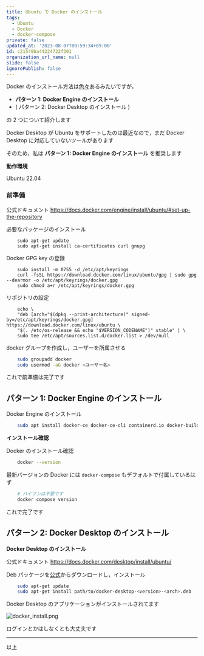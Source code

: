 ```yaml
---
title: Ubuntu で Docker のインストール
tags:
  - Ubuntu
  - Docker
  - docker-compose
private: false
updated_at: '2023-08-07T00:59:34+09:00'
id: c21549ba44224722f301
organization_url_name: null
slide: false
ignorePublish: false
---
```

Docker のインストール方法は[色々](https://kinsta.com/jp/blog/install-docker-ubuntu/)あるみたいですが，

- **パターン 1: Docker Engine のインストール**
- ( パターン 2: Docker Desktop のインストール )

の 2 つについて紹介します

Docker Desktop が Ubuntu をサポートしたのは最近なので，まだ Docker Desktop に対応していないツールがあります

そのため，私は **パターン 1: Docker Engine のインストール** を推奨します

**動作環境**

Ubuntu 22.04

### 前準備

公式ドキュメント https://docs.docker.com/engine/install/ubuntu/#set-up-the-repository

必要なパッケージのインストール

```
    sudo apt-get update
    sudo apt-get install ca-certificates curl gnupg
```

Docker GPG key の登録

```
    sudo install -m 0755 -d /etc/apt/keyrings
    curl -fsSL https://download.docker.com/linux/ubuntu/gpg | sudo gpg --dearmor -o /etc/apt/keyrings/docker.gpg
    sudo chmod a+r /etc/apt/keyrings/docker.gpg
```

リポジトリの設定

```
    echo \
    "deb [arch="$(dpkg --print-architecture)" signed-by=/etc/apt/keyrings/docker.gpg] https://download.docker.com/linux/ubuntu \
    "$(. /etc/os-release && echo "$VERSION_CODENAME")" stable" | \
    sudo tee /etc/apt/sources.list.d/docker.list > /dev/null
```

docker グループを作成し，ユーザーを所属させる

```bash
    sudo groupadd docker
    sudo usermod -aG docker <ユーザー名>
```

これで前準備は完了です

## パターン 1: Docker Engine のインストール

Docker Engine のインストール

```bash
    sudo apt install docker-ce docker-ce-cli containerd.io docker-buildx-plugin docker-compose-plugin
```

**インストール確認**

Docker のインストール確認

```bash
    docker --version
```

最新バージョンの Docker には `docker-compose` もデフォルトで付属しているはず

```bash
    # ハイフンは不要です
    docker compose version
```

これで完了です

## パターン 2: Docker Desktop のインストール

**Docker Desktop のインストール**

公式ドキュメント https://docs.docker.com/desktop/install/ubuntu/

Deb パッケージを[公式](https://docs.docker.com/desktop/install/ubuntu/)からダウンロードし，インストール

```bash
    sudo apt-get update
    sudo apt-get install path/to/docker-desktop-<version>-<arch>.deb
```

Docker Desktop のアプリケーションがインストールされてます

![docker_install.png](https://qiita-image-store.s3.ap-northeast-1.amazonaws.com/0/3291419/df5c1efe-44b6-ef30-418c-17f65129f291.png)

ログインとかはしなくとも大丈夫です

---

以上
